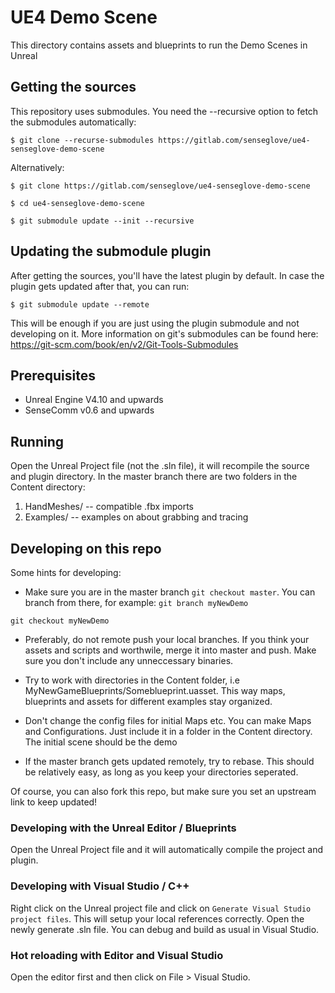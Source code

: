 # UE4 Demo Scene

This directory contains assets and blueprints to run the Demo Scenes in Unreal

## Getting the sources
This repository uses submodules. You need the --recursive option to fetch the submodules automatically:

`$ git clone --recurse-submodules https://gitlab.com/senseglove/ue4-senseglove-demo-scene`

Alternatively:

`$ git clone https://gitlab.com/senseglove/ue4-senseglove-demo-scene`

`$ cd ue4-senseglove-demo-scene`

`$ git submodule update --init --recursive`

## Updating the submodule plugin
After getting the sources, you'll have the latest plugin by default.
In case the plugin gets updated after that, you can run:

`$ git submodule update --remote`

This will be enough if you are just using the plugin submodule and not developing on it. More information on git's submodules can be found here: https://git-scm.com/book/en/v2/Git-Tools-Submodules

## Prerequisites 
- Unreal Engine V4.10 and upwards
- SenseComm v0.6 and upwards

## Running
Open the Unreal Project file (not the .sln file), it will recompile the source and plugin directory.
In the master branch there are two folders in the Content directory:
1. HandMeshes/ -- compatible .fbx imports 
2. Examples/ -- examples on about grabbing and tracing

## Developing on this repo
Some hints for developing:

- Make sure you are in the master branch `git checkout master`. You can branch from there, for example:
`git branch myNewDemo`

`git checkout myNewDemo`

- Preferably, do not remote push your local branches. If you think your assets and scripts and worthwile, merge it into master and push. Make sure you don't include any unneccessary binaries. 

- Try to work with directories in the Content folder, i.e MyNewGameBlueprints/Someblueprint.uasset. This way maps, blueprints and assets for different examples stay organized.

- Don't change the config files for initial Maps etc. You can make Maps and Configurations. Just include it in a folder in the Content directory. The initial scene should be the demo

- If the master branch gets updated remotely, try to rebase. This should be relatively easy, as long as you keep your directories seperated.

Of course, you can also fork this repo, but make sure you set an upstream link to keep updated!

### Developing with the Unreal Editor / Blueprints
Open the Unreal Project file and it will automatically compile the project and plugin. 

### Developing with Visual Studio / C++
Right click on the Unreal project file and click on `Generate Visual Studio project files`. This will setup your local references correctly. Open the newly generate .sln file. You can debug and build as usual in Visual Studio. 

### Hot reloading with Editor and Visual Studio
Open the editor first and then click on File > Visual Studio. 


